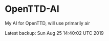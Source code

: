 # OpenTTD-AI
My AI for OpenTTD, will use primarily air

Latest backup: Sun Aug 25 14:40:02 UTC 2019
